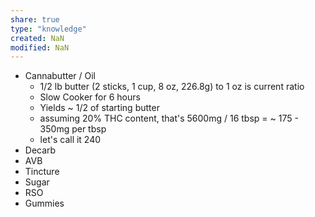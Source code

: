 ```yaml
---
share: true
type: "knowledge"
created: NaN 
modified: NaN
---
```

 
- Cannabutter / Oil
	- 1/2 lb butter (2 sticks, 1 cup, 8 oz, 226.8g) to 1 oz is current ratio
	- Slow Cooker for 6 hours
	- Yields ~ 1/2 of starting butter
	- assuming 20% THC content, that's 5600mg / 16 tbsp = ~ 175 - 350mg per tbsp
	- let's call it 240
- Decarb
- AVB
- Tincture
- Sugar
- RSO
- Gummies